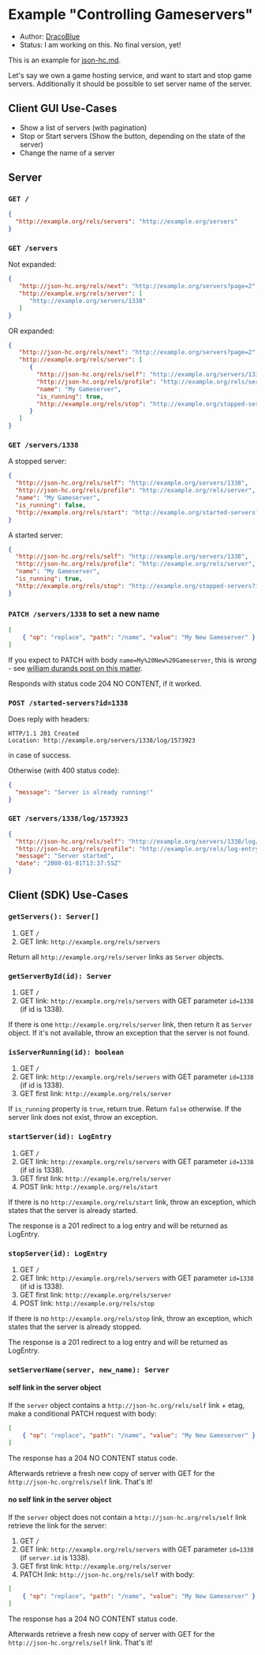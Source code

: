 # Example "Controlling Gameservers"

* Author: [DracoBlue](http://dracoblue.net)
* Status: I am working on this. No final version, yet!

This is an example for [json-hc.md](./json-hc.md).

Let's say we own a game hosting service, and want to start and stop game servers. Additionally it should be possible to set server name of the server.

## Client GUI Use-Cases

* Show a list of servers (with pagination)
* Stop or Start servers (Show the button, depending on the state of the server)
* Change the name of a server
 
## Server

### `GET /`

``` json
{
  "http://example.org/rels/servers": "http://example.org/servers"
}
```

### `GET /servers`

Not expanded:

``` json
{
   "http://json-hc.org/rels/next": "http://example.org/servers?page=2",
   "http://example.org/rels/server": [
      "http://example.org/servers/1338"
   ]
}
```

OR expanded:

``` json
{
   "http://json-hc.org/rels/next": "http://example.org/servers?page=2",
   "http://example.org/rels/server": [
      {
        "http://json-hc.org/rels/self": "http://example.org/servers/1338",
        "http://json-hc.org/rels/profile": "http://example.org/rels/server",
        "name": "My Gameserver",
        "is_running": true,
        "http://example.org/rels/stop": "http://example.org/stopped-servers?id=1338"
      }
   ]
}
```

### `GET /servers/1338`

A stopped server:

``` json
{
  "http://json-hc.org/rels/self": "http://example.org/servers/1338",
  "http://json-hc.org/rels/profile": "http://example.org/rels/server",
  "name": "My Gameserver",
  "is_running": false,
  "http://example.org/rels/start": "http://example.org/started-servers?id=1338"
}
```

A started server:

``` json
{
  "http://json-hc.org/rels/self": "http://example.org/servers/1338",
  "http://json-hc.org/rels/profile": "http://example.org/rels/server",
  "name": "My Gameserver",
  "is_running": true,
  "http://example.org/rels/stop": "http://example.org/stopped-servers?id=1338"
}
```

### `PATCH /servers/1338` to set a new name

``` json
[
    { "op": "replace", "path": "/name", "value": "My New Gameserver" }
]
``` 

If you expect to PATCH with body `name=My%20New%20Gameserver`, this is *wrong* - see [william durands post on this matter](http://williamdurand.fr/2014/02/14/please-do-not-patch-like-an-idiot/).

Responds with status code 204 NO CONTENT, if it worked.

### `POST /started-servers?id=1338`

Does reply with headers:

```
HTTP/1.1 201 Created
Location: http://example.org/servers/1338/log/1573923
```

in case of success.

Otherwise (with 400 status code):

``` json
{
  "message": "Server is already running!"
}
```

### `GET /servers/1338/log/1573923`

``` json
{
  "http://json-hc.org/rels/self": "http://example.org/servers/1338/log/1573923",
  "http://json-hc.org/rels/profile": "http://example.org/rels/log-entry",
  "message": "Server started",
  "date": "2000-01-01T13:37:55Z"
}
```

## Client (SDK) Use-Cases

### `getServers(): Server[]`

1. GET `/`
2. GET link: `http://example.org/rels/servers`

Return all `http://example.org/rels/server` links as `Server` objects.

### `getServerById(id): Server`

1. GET `/`
2. GET link: `http://example.org/rels/servers` with GET parameter `id=1338` (if id is 1338).

If there is one `http://example.org/rels/server` link, then return it as `Server` object. If it's not available, throw an exception that the server is not found.

### `isServerRunning(id): boolean`

1. GET `/`
2. GET link: `http://example.org/rels/servers` with GET parameter `id=1338` (if id is 1338).
3. GET first link: `http://example.org/rels/server`

If `is_running` property is `true`, return true. Return `false` otherwise. If the server link does not exist, throw an exception.

### `startServer(id): LogEntry`

1. GET `/`
2. GET link: `http://example.org/rels/servers` with GET parameter `id=1338` (if id is 1338).
3. GET first link: `http://example.org/rels/server`
4. POST link: `http://example.org/rels/start`

If there is no `http://example.org/rels/start` link, throw an exception, which states that the server is already started.

The response is a 201 redirect to a log entry and will be returned as LogEntry.

### `stopServer(id): LogEntry`

1. GET `/`
2. GET link: `http://example.org/rels/servers` with GET parameter `id=1338` (if id is 1338).
3. GET first link: `http://example.org/rels/server`
4. POST link: `http://example.org/rels/stop`

If there is no `http://example.org/rels/stop` link, throw an exception, which states that the server is already stopped.

The response is a 201 redirect to a log entry and will be returned as LogEntry.

### `setServerName(server, new_name): Server`

#### self link in the server object

If the `server` object contains a `http://json-hc.org/rels/self` link + etag, make a conditional PATCH request with body:

``` json
[
    { "op": "replace", "path": "/name", "value": "My New Gameserver" }
]
``` 

The response has a 204 NO CONTENT status code.

Afterwards retrieve a fresh new copy of server with GET for the `http://json-hc.org/rels/self` link. That's it!

#### no self link in the server object

If the `server` object does not contain a `http://json-hc.org/rels/self` link
retrieve the link for the server:

1. GET `/`
2. GET link: `http://example.org/rels/servers` with GET parameter `id=1338` (if `server.id` is 1338).
3. GET first link: `http://example.org/rels/server`
4. PATCH link: `http://json-hc.org/rels/self` with body:

``` json
[
    { "op": "replace", "path": "/name", "value": "My New Gameserver" }
]
``` 


The response has a 204 NO CONTENT status code.

Afterwards retrieve a fresh new copy of server with GET for the `http://json-hc.org/rels/self` link. That's it!

